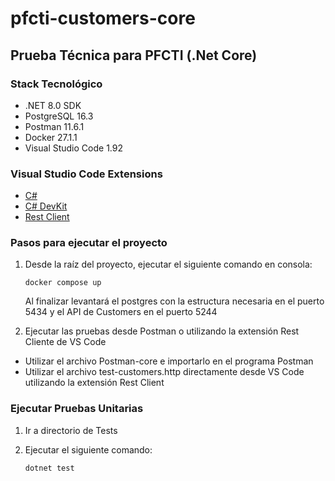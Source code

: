 # pfcti-customers-core

## Prueba Técnica para PFCTI (.Net Core)

### Stack Tecnológico

* .NET 8.0 SDK 
* PostgreSQL 16.3
* Postman 11.6.1
* Docker 27.1.1
* Visual Studio Code 1.92

### Visual Studio Code Extensions

* [C#](https://marketplace.visualstudio.com/items?itemName=ms-dotnettools.csharp)
* [C# DevKit](https://marketplace.visualstudio.com/items?itemName=ms-dotnettools.csdevkit)
* [Rest Client](https://marketplace.visualstudio.com/items?itemName=humao.rest-client)

### Pasos para ejecutar el proyecto

1. Desde la raíz del proyecto, ejecutar el siguiente comando en consola:

    `docker compose up`

    Al finalizar levantará el postgres con la estructura necesaria en el puerto 5434 y el API de Customers en el puerto 5244

2. Ejecutar las pruebas desde Postman o utilizando la extensión Rest Cliente de VS Code

* Utilizar el archivo Postman-core e importarlo en el programa Postman
* Utilizar el archivo test-customers.http directamente desde VS Code utilizando la extensión Rest Client

### Ejecutar Pruebas Unitarias

1. Ir a directorio de Tests
2. Ejecutar el siguiente comando:

    `dotnet test`

